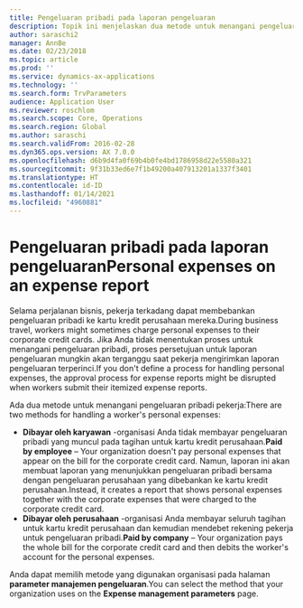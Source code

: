```yaml
---
title: Pengeluaran pribadi pada laporan pengeluaran
description: Topik ini menjelaskan dua metode untuk menangani pengeluaran pribadi pekerja di Microsoft Dynamics 365 Finance.
author: saraschi2
manager: AnnBe
ms.date: 02/23/2018
ms.topic: article
ms.prod: ''
ms.service: dynamics-ax-applications
ms.technology: ''
ms.search.form: TrvParameters
audience: Application User
ms.reviewer: roschlom
ms.search.scope: Core, Operations
ms.search.region: Global
ms.author: saraschi
ms.search.validFrom: 2016-02-28
ms.dyn365.ops.version: AX 7.0.0
ms.openlocfilehash: d6b9d4fa0f69b4b0fe4bd1786958d22e5580a321
ms.sourcegitcommit: 9f31b33ed6e7f1b49200a407913201a1337f3401
ms.translationtype: HT
ms.contentlocale: id-ID
ms.lasthandoff: 01/14/2021
ms.locfileid: "4960881"
---
```

# <a name="personal-expenses-on-an-expense-report"></a><span data-ttu-id="70532-103">Pengeluaran pribadi pada laporan pengeluaran</span><span class="sxs-lookup"><span data-stu-id="70532-103">Personal expenses on an expense report</span></span>

<span data-ttu-id="70532-104">Selama perjalanan bisnis, pekerja terkadang dapat membebankan pengeluaran pribadi ke kartu kredit perusahaan mereka.</span><span class="sxs-lookup"><span data-stu-id="70532-104">During business travel, workers might sometimes charge personal expenses to their corporate credit cards.</span></span> <span data-ttu-id="70532-105">Jika Anda tidak menentukan proses untuk menangani pengeluaran pribadi, proses persetujuan untuk laporan pengeluaran mungkin akan terganggu saat pekerja mengirimkan laporan pengeluaran terperinci.</span><span class="sxs-lookup"><span data-stu-id="70532-105">If you don't define a process for handling personal expenses, the approval process for expense reports might be disrupted when workers submit their itemized expense reports.</span></span> 

<span data-ttu-id="70532-106">Ada dua metode untuk menangani pengeluaran pribadi pekerja:</span><span class="sxs-lookup"><span data-stu-id="70532-106">There are two methods for handling a worker's personal expenses:</span></span>

- <span data-ttu-id="70532-107">**Dibayar oleh karyawan** -organisasi Anda tidak membayar pengeluaran pribadi yang muncul pada tagihan untuk kartu kredit perusahaan.</span><span class="sxs-lookup"><span data-stu-id="70532-107">**Paid by employee** – Your organization doesn't pay personal expenses that appear on the bill for the corporate credit card.</span></span> <span data-ttu-id="70532-108">Namun, laporan ini akan membuat laporan yang menunjukkan pengeluaran pribadi bersama dengan pengeluaran perusahaan yang dibebankan ke kartu kredit perusahaan.</span><span class="sxs-lookup"><span data-stu-id="70532-108">Instead, it creates a report that shows personal expenses together with the corporate expenses that were charged to the corporate credit card.</span></span>
- <span data-ttu-id="70532-109">**Dibayar oleh perusahaan** -organisasi Anda membayar seluruh tagihan untuk kartu kredit perusahaan dan kemudian mendebet rekening pekerja untuk pengeluaran pribadi.</span><span class="sxs-lookup"><span data-stu-id="70532-109">**Paid by company** – Your organization pays the whole bill for the corporate credit card and then debits the worker's account for the personal expenses.</span></span>

<span data-ttu-id="70532-110">Anda dapat memilih metode yang digunakan organisasi pada halaman **parameter manajemen pengeluaran**.</span><span class="sxs-lookup"><span data-stu-id="70532-110">You can select the method that your organization uses on the **Expense management parameters** page.</span></span>

